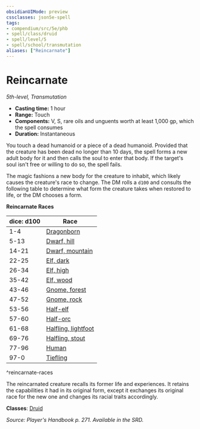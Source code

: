 ```yaml
---
obsidianUIMode: preview
cssclasses: json5e-spell
tags:
- compendium/src/5e/phb
- spell/class/druid
- spell/level/5
- spell/school/transmutation
aliases: ["Reincarnate"]
---
```

# Reincarnate
*5th-level, Transmutation*  

- **Casting time:** 1 hour
- **Range:** Touch
- **Components:** V, S, rare oils and unguents worth at least 1,000 gp, which the spell consumes
- **Duration:** Instantaneous

You touch a dead humanoid or a piece of a dead humanoid. Provided that the creature has been dead no longer than 10 days, the spell forms a new adult body for it and then calls the soul to enter that body. If the target's soul isn't free or willing to do so, the spell fails.

The magic fashions a new body for the creature to inhabit, which likely causes the creature's race to change. The DM rolls a `d100` and consults the following table to determine what form the creature takes when restored to life, or the DM chooses a form.

**Reincarnate Races**

| dice: d100 | Race |
|------------|------|
| 1-4 | [Dragonborn](/compendium/races/dragonborn.md) |
| 5-13 | [Dwarf, hill](/compendium/races/dwarf-hill.md) |
| 14-21 | [Dwarf, mountain](/compendium/races/dwarf-mountain.md) |
| 22-25 | [Elf, dark](/compendium/races/elf-drow.md) |
| 26-34 | [Elf, high](/compendium/races/elf-high.md) |
| 35-42 | [Elf, wood](/compendium/races/elf-wood.md) |
| 43-46 | [Gnome, forest](/compendium/races/gnome-forest.md) |
| 47-52 | [Gnome, rock](/compendium/races/gnome-rock.md) |
| 53-56 | [Half-elf](/compendium/races/half-elf.md) |
| 57-60 | [Half-orc](/compendium/races/half-orc.md) |
| 61-68 | [Halfling, lightfoot](/compendium/races/halfling-lightfoot.md) |
| 69-76 | [Halfling, stout](/compendium/races/halfling-stout.md) |
| 77-96 | [Human](/compendium/races/human.md) |
| 97-0 | [Tiefling](/compendium/races/tiefling.md) |
^reincarnate-races

The reincarnated creature recalls its former life and experiences. It retains the capabilities it had in its original form, except it exchanges its original race for the new one and changes its racial traits accordingly.

**Classes**: [Druid](/compendium/classes/druid.md)

*Source: Player's Handbook p. 271. Available in the SRD.*